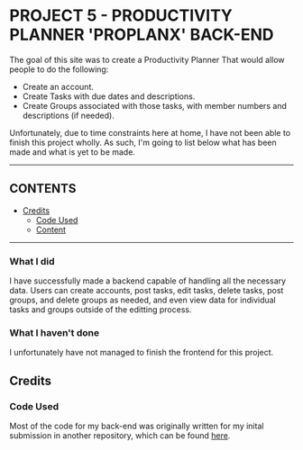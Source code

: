 # PROJECT 5 - PRODUCTIVITY PLANNER 'PROPLANX' BACK-END

The goal of this site was to create a Productivity Planner That would allow people to do the following:

* Create an account.
* Create Tasks with due dates and descriptions.
* Create Groups associated with those tasks, with member numbers and descriptions (if needed).

Unfortunately, due to time constraints here at home, I have not been able to finish this project wholly. As such, I'm going to list below what has been made and what is yet to be made.

---

## CONTENTS

* [Credits](#credits)
  * [Code Used](#code-used)
  * [Content](#content)

---

### What I did

I have successfully made a backend capable of handling all the necessary data. Users can create accounts, post tasks, edit tasks, delete tasks, post groups, and delete groups as needed, and even view data for individual tasks and groups outside of the editting process.

### What I haven't done

I unfortunately have not managed to finish the frontend for this project.

## Credits

### Code Used

Most of the code for my back-end was originally written for my inital submission in another repository, which can be found [here](https://github.com/KeyWarden/Project-5-Productivity-Planner/tree/main).
